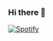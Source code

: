 ### Hi there 👋

<!--
**mehak-aggarwal9300/mehak-aggarwal9300** is a ✨ _special_ ✨ repository because its `README.md` (this file) appears on your GitHub profile.

Here are some ideas to get you started:

- 🔭 I’m currently working on ...
- 🌱 I’m currently learning ...
- 👯 I’m looking to collaborate on ...
- 🤔 I’m looking for help with ...
- 💬 Ask me about ...
- 📫 How to reach me: ...
- 😄 Pronouns: ...
- ⚡ Fun fact: ...
-->

[![Spotify](https://mehak-aggarwal9300.vercel.app/api/spotify)](https://open.spotify.com/user/h61xzulu4nwq6ltiyn7cjjeuw)
